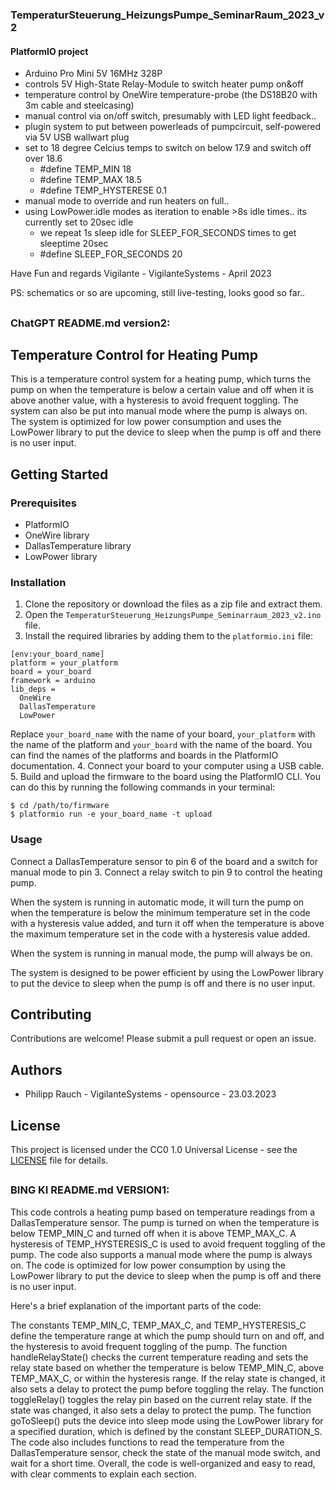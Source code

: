 ### TemperaturSteuerung_HeizungsPumpe_SeminarRaum_2023_v2

#### PlatformIO project

- Arduino Pro Mini 5V 16MHz 328P
- controls 5V High-State Relay-Module to switch heater pump on&off
- temperature control by OneWire temperature-probe (the DS18B20 with 3m cable and steelcasing)
- manual control via on/off switch, presumably with LED light feedback..
- plugin system to put between powerleads of pumpcircuit, self-powered via 5V USB wallwart plug
- set to 18 degree Celcius temps to switch on below 17.9 and switch off over 18.6
    - #define TEMP_MIN 18
    - #define TEMP_MAX 18.5
    - #define TEMP_HYSTERESE 0.1
- manual mode to override and run heaters on full..
- using LowPower.idle modes as iteration to enable >8s idle times.. its currently set to 20sec idle
    - we repeat 1s sleep idle for SLEEP_FOR_SECONDS times to get sleeptime 20sec
    - #define SLEEP_FOR_SECONDS 20

Have Fun and regards
Vigilante -
VigilanteSystems - April 2023

PS:
schematics or so are upcoming, still live-testing, looks good so far..

##
### ChatGPT README.md version2:
## Temperature Control for Heating Pump

This is a temperature control system for a heating pump, which turns the pump on when the temperature is below a certain value and off when it is above another value, with a hysteresis to avoid frequent toggling. The system can also be put into manual mode where the pump is always on. The system is optimized for low power consumption and uses the LowPower library to put the device to sleep when the pump is off and there is no user input.

## Getting Started

### Prerequisites

- PlatformIO
- OneWire library
- DallasTemperature library
- LowPower library

### Installation

1. Clone the repository or download the files as a zip file and extract them.
2. Open the `TemperaturSteuerung_HeizungsPumpe_Seminarraum_2023_v2.ino` file.
3. Install the required libraries by adding them to the `platformio.ini` file:
```
[env:your_board_name]
platform = your_platform
board = your_board
framework = arduino
lib_deps = 
  OneWire
  DallasTemperature
  LowPower
```
Replace `your_board_name` with the name of your board, `your_platform` with the name of the platform and `your_board` with the name of the board. You can find the names of the platforms and boards in the PlatformIO documentation.
4. Connect your board to your computer using a USB cable.
5. Build and upload the firmware to the board using the PlatformIO CLI. You can do this by running the following commands in your terminal:
```
$ cd /path/to/firmware
$ platformio run -e your_board_name -t upload
```

### Usage

Connect a DallasTemperature sensor to pin 6 of the board and a switch for manual mode to pin 3. Connect a relay switch to pin 9 to control the heating pump.

When the system is running in automatic mode, it will turn the pump on when the temperature is below the minimum temperature set in the code with a hysteresis value added, and turn it off when the temperature is above the maximum temperature set in the code with a hysteresis value added.

When the system is running in manual mode, the pump will always be on.

The system is designed to be power efficient by using the LowPower library to put the device to sleep when the pump is off and there is no user input.

## Contributing

Contributions are welcome! Please submit a pull request or open an issue.

## Authors

- Philipp Rauch - VigilanteSystems - opensource - 23.03.2023

## License

This project is licensed under the CC0 1.0 Universal License - see the [LICENSE](LICENSE) file for details.


##
### BING KI README.md VERSION1:
This code controls a heating pump based on temperature readings from a DallasTemperature sensor. The pump is turned on when the temperature is below TEMP_MIN_C and turned off when it is above TEMP_MAX_C. A hysteresis of TEMP_HYSTERESIS_C is used to avoid frequent toggling of the pump. The code also supports a manual mode where the pump is always on. The code is optimized for low power consumption by using the LowPower library to put the device to sleep when the pump is off and there is no user input.

Here's a brief explanation of the important parts of the code:

The constants TEMP_MIN_C, TEMP_MAX_C, and TEMP_HYSTERESIS_C define the temperature range at which the pump should turn on and off, and the hysteresis to avoid frequent toggling of the pump.
The function handleRelayState() checks the current temperature reading and sets the relay state based on whether the temperature is below TEMP_MIN_C, above TEMP_MAX_C, or within the hysteresis range. If the relay state is changed, it also sets a delay to protect the pump before toggling the relay.
The function toggleRelay() toggles the relay pin based on the current relay state. If the state was changed, it also sets a delay to protect the pump.
The function goToSleep() puts the device into sleep mode using the LowPower library for a specified duration, which is defined by the constant SLEEP_DURATION_S.
The code also includes functions to read the temperature from the DallasTemperature sensor, check the state of the manual mode switch, and wait for a short time. Overall, the code is well-organized and easy to read, with clear comments to explain each section.
